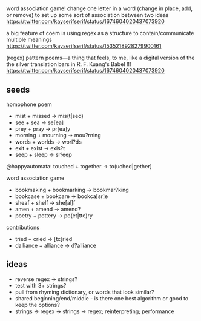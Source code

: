 #

word association game! change one letter in a word (change in place, add, or remove) to set up some sort of association between two ideas
https://twitter.com/kayserifserif/status/1674604020437073920

a big feature of coem is using regex as a structure to contain/communicate multiple meanings
https://twitter.com/kayserifserif/status/1535218928279900161

(regex) pattern poems—a thing that feels, to me, like a digital version of the the silver translation bars in R. F. Kuang's Babel !!!
https://twitter.com/kayserifserif/status/1674604020437073920

## seeds

homophone poem
- mist + missed -> mis(t|sed)
- see + sea -> se[ea]
- prey + pray -> pr[ea]y
- morning + mourning -> mou?rning
- words + worlds -> worl?ds
- exit + exist -> exis?t
- seep + sleep -> sl?eep

@happyautomata: touched + together -> to(uched|gether)

word association game
- bookmaking + bookmarking -> bookmar?king
- bookcase + bookcare -> bookca[sr]e
- sheaf + shelf -> she[al]f
- amen + amend -> amend?
- poetry + pottery -> po(et|tte)ry

contributions
- tried + cried -> [tc]ried
- dalliance + alliance -> d?alliance

## ideas

- reverse regex -> strings?
- test with 3+ strings?
- pull from rhyming dictionary, or words that look similar?
- shared beginning/end/middle - is there one best algorithm or good to keep the options?
- strings -> regex -> strings -> regex; reinterpreting; performance